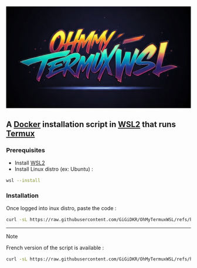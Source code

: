 ![Logo of OhMyTermuxWSL](logo.jpg)

## A [Docker](https://www.docker.com/) installation script in [WSL2](https://learn.microsoft.com/en-us/windows/wsl/about) that runs [Termux ](https://termux.dev/en/)

### Prerequisites

- Install [WSL2](https://learn.microsoft.com/en-us/windows/wsl/install-manual)
- Install Linux distro (ex: Ubuntu) :
```bash
wsl --install
```
### Installation

Once logged into inux distro, paste the code :
```bash
curl -sL https://raw.githubusercontent.com/GiGiDKR/OhMyTermuxWSL/refs/heads/1.0.0/install.sh -o install.sh && chmod +x install.sh && ./install.sh
```

----

> [!NOTE]
> French version of the script is available :
> ```bash
> curl -sL https://raw.githubusercontent.com/GiGiDKR/OhMyTermuxWSL/refs/heads/dev/install-fr.sh -o install.sh && chmod +x install.sh && ./install.sh
> ```

